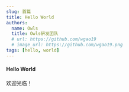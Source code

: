 ```yaml
---
slug: 首篇
title: Hello World
authors:
  name: Owls
  title: Owls研发团队
  # url: https://github.com/wgao19
  # image_url: https://github.com/wgao19.png
tags: [hello, world]
---
```


#### Hello World
  欢迎光临！
